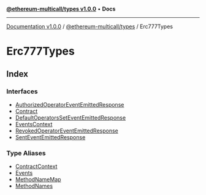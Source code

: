 [**@ethereum-multicall/types v1.0.0**](../../README.md) • **Docs**

***

[Documentation v1.0.0](../../../../packages.md) / [@ethereum-multicall/types](../../README.md) / Erc777Types

# Erc777Types

## Index

### Interfaces

- [AuthorizedOperatorEventEmittedResponse](interfaces/AuthorizedOperatorEventEmittedResponse.md)
- [Contract](interfaces/Contract.md)
- [DefaultOperatorsSetEventEmittedResponse](interfaces/DefaultOperatorsSetEventEmittedResponse.md)
- [EventsContext](interfaces/EventsContext.md)
- [RevokedOperatorEventEmittedResponse](interfaces/RevokedOperatorEventEmittedResponse.md)
- [SentEventEmittedResponse](interfaces/SentEventEmittedResponse.md)

### Type Aliases

- [ContractContext](type-aliases/ContractContext.md)
- [Events](type-aliases/Events.md)
- [MethodNameMap](type-aliases/MethodNameMap.md)
- [MethodNames](type-aliases/MethodNames.md)

